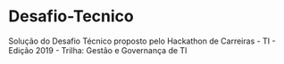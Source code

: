 # Desafio-Tecnico
Solução do Desafio Técnico proposto pelo Hackathon de Carreiras - TI - Edição 2019 - Trilha: Gestão e Governança de TI
